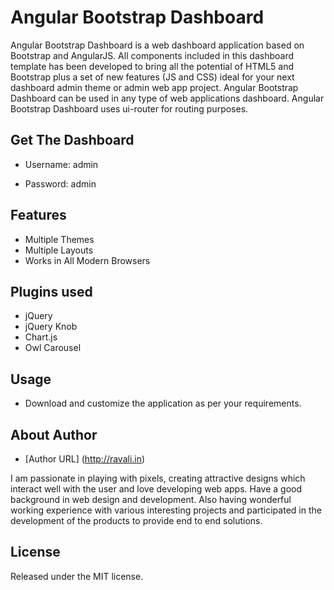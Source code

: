 # Angular Bootstrap Dashboard
Angular Bootstrap Dashboard is a web dashboard application based on Bootstrap and AngularJS. 
All components included in this dashboard template has been developed to bring all the potential of HTML5 and Bootstrap plus a set of new features (JS and CSS) ideal for your next dashboard admin theme or admin web app project. 
Angular Bootstrap Dashboard can be used in any type of web applications dashboard. 
Angular Bootstrap Dashboard uses ui-router for routing purposes.

## Get The Dashboard


* Username: admin

* Password: admin

## Features
* Multiple Themes
* Multiple Layouts
* Works in All Modern Browsers

## Plugins used
* jQuery
* jQuery Knob
* Chart.js
* Owl Carousel

## Usage
* Download and customize the application as per your requirements.

## About Author
* [Author URL] (http://ravali.in)

I am passionate in playing with pixels, creating attractive designs which interact well with the user and love developing web apps. Have a good background in web design and development. Also having wonderful working experience with various interesting projects and participated in the development of the products to provide end to end solutions.


## License
Released under the MIT license.

